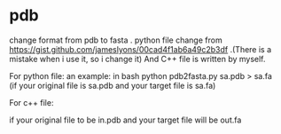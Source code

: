 # pdb
change format from pdb to fasta .
python file change from https://gist.github.com/jameslyons/00cad4f1ab6a49c2b3df .(There is a mistake when i use it, so i change it)
And C++ file is written by myself.

For python file:
an example:
in bash
python pdb2fasta.py sa.pdb > sa.fa  
(if your original file is sa.pdb and your target file is sa.fa)


For c++ file:

if your original file to be in.pdb and your target file will be out.fa
